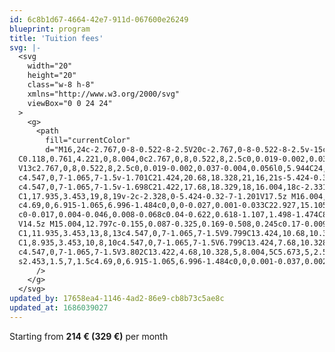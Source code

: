 ```yaml
---
id: 6c8b1d67-4664-42e7-911d-067600e26249
blueprint: program
title: 'Tuition fees'
svg: |-
  <svg
    width="20"
    height="20"
    class="w-8 h-8"
    xmlns="http://www.w3.org/2000/svg"
    viewBox="0 0 24 24"
  >
    <g>
      <path
        fill="currentColor"
        d="M16,24c-2.767,0-8-0.522-8-2.5V20c-2.767,0-8-0.522-8-2.5v-15c0-0.017,0.004-0.046,0.008-0.068
  C0.118,0.761,4.221,0,8.004,0c2.767,0,8,0.522,8,2.5c0,0.019-0.002,0.037-0.004,0.056l0,8.901c0.002,0.015,0.004,0.031,0.004,0.043
  V13c2.767,0,8,0.522,8,2.5c0,0.019-0.002,0.037-0.004,0.056l0,5.944C24,23.478,18.767,24,16,24z M9,21.5c0,0.435,2.453,1.5,7,1.5
  c4.547,0,7-1.065,7-1.5v-1.701C21.424,20.68,18.328,21,16,21s-5.424-0.32-7-1.201V21.5z M9,18.5c0,0.435,2.453,1.5,7,1.5
  c4.547,0,7-1.065,7-1.5v-1.698C21.422,17.68,18.329,18,16.004,18c-2.331,0-5.429-0.321-7.004-1.203V18.5z M1,17.5
  C1,17.935,3.453,19,8,19v-2c-2.328,0-5.424-0.32-7-1.201V17.5z M16.004,14c-4.547,0-7,1.065-7,1.5s2.453,1.5,7,1.5
  c4.69,0,6.915-1.065,6.996-1.484c0,0,0-0.027,0.001-0.033C22.927,15.105,20.785,14,16.004,14z M1,14.5C1,14.935,3.453,16,8,16v-0.5
  c0-0.017,0.004-0.046,0.008-0.068c0.04-0.622,0.618-1.107,1.498-1.474C8.985,13.987,8.476,14,8,14c-2.328,0-5.424-0.32-7-1.201
  V14.5z M15.004,12.797c-0.155,0.087-0.325,0.169-0.508,0.245c0.17-0.009,0.34-0.017,0.508-0.023V12.797z M1,11.5
  C1,11.935,3.453,13,8,13c4.547,0,7-1.065,7-1.5V9.799C13.424,10.68,10.328,11,8,11s-5.424-0.32-7-1.201V11.5z M1,8.5
  C1,8.935,3.453,10,8,10c4.547,0,7-1.065,7-1.5V6.799C13.424,7.68,10.328,8,8,8S2.576,7.68,1,6.799V8.5z M1,5.5C1,5.935,3.453,7,8,7
  c4.547,0,7-1.065,7-1.5V3.802C13.422,4.68,10.328,5,8.004,5C5.673,5,2.575,4.679,1,3.797V5.5z M8.004,1c-4.547,0-7,1.065-7,1.5
  s2.453,1.5,7,1.5c4.69,0,6.915-1.065,6.996-1.484c0,0,0.001-0.037,0.002-0.048C14.961,2.123,12.823,1,8.004,1z"
      />
    </g>
  </svg>
updated_by: 17658ea4-1146-4ad2-86e9-cb8b73c5ae8c
updated_at: 1686039027
---
```

Starting from **214 € (329 €)** per month